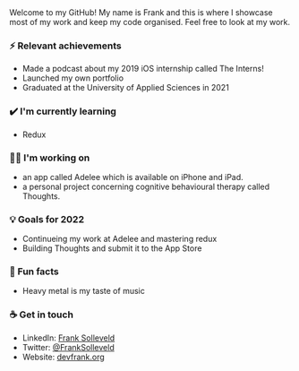 <br>
<br>
Welcome to my GitHub! My name is Frank and this is where I showcase most of my work and keep my code organised. Feel free to look at my work.

### ⚡ Relevant achievements
- Made a podcast about my 2019 iOS internship called The Interns!
- Launched my own portfolio
- Graduated at the University of Applied Sciences in 2021 


### ✔️ I'm currently learning
- Redux

### 👩‍💻 I'm working on
- an app called Adelee which is available on iPhone and iPad.
- a personal project concerning cognitive behavioural therapy called Thoughts.

### 💡 Goals for 2022
- Continueing my work at Adelee and mastering redux
- Building Thoughts and submit it to the App Store

### 🌴 Fun facts
- Heavy metal is my taste of music

### ☕ Get in touch
- LinkedIn: <a href = "https://www.linkedin.com/in/frank-solleveld-11017b138">Frank Solleveld</a>
- Twitter: <a href = "https://twitter.com/FrankSolleveld">@FrankSolleveld</a>
- Website: <a href = "https://devfrank.org">devfrank.org</a>
<br>
<br>
